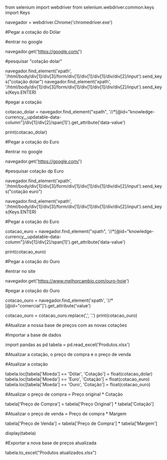 from selenium import webdriver
from selenium.webdriver.common.keys import Keys

navegador = webdriver.Chrome('chromedriver.exe')


  #Pegar a cotação do Dólar
  
  #entrar no google
  
navegador.get('https://google.com/')

  #pesquisar "cotação dolar"
  
navegador.find_element('xpath', '/html/body/div[1]/div[3]/form/div[1]/div[1]/div[1]/div/div[2]/input').send_keys("cotação dolar")
navegador.find_element('xpath', '/html/body/div[1]/div[3]/form/div[1]/div[1]/div[1]/div/div[2]/input').send_keys(Keys.ENTER)
  
  #pegar a cotação
  
cotacao_dolar = navegador.find_element("xpath", '//*[@id="knowledge-currency__updatable-data-column"]/div[1]/div[2]/span[1]').get_attribute('data-value')

print(cotacao_dolar)

  #Pegar a cotação do Euro
  
  #entrar no google
  
navegador.get('https://google.com/')

  #pesquisar cotação dp Euro
  
navegador.find_element('xpath', '/html/body/div[1]/div[3]/form/div[1]/div[1]/div[1]/div/div[2]/input').send_keys("cotação euro")

navegador.find_element('xpath', '/html/body/div[1]/div[3]/form/div[1]/div[1]/div[1]/div/div[2]/input').send_keys(Keys.ENTER)

  #Pegar a cotação do Euro

cotacao_euro = navegador.find_element("xpath", '//*[@id="knowledge-currency__updatable-data-column"]/div[1]/div[2]/span[1]').get_attribute('data-value')

print(cotacao_euro)

  #Pegar a cotação do Ouro
  
  #entrar no site 
  
navegador.get('https://www.melhorcambio.com/ouro-hoje')

  #pegar a cotação do Ouro

cotacao_ouro = navegador.find_element('xpath', '//*[@id="comercial"]').get_attribute('value')

cotacao_ouro = cotacao_ouro.replace(',', '.')
print(cotacao_ouro)

  #Atualizar a nossa base de preços com as novas cotações
  
  #Importar a base de dados

import pandas as pd
tabela = pd.read_excel('Produtos.xlsx')

  #Atualizar a cotação, o preço de compra e o preço de venda

  #Atualizar a cotação
  
tabela.loc[tabela['Moeda'] == 'Dólar', 'Cotação'] = float(cotacao_dolar)
tabela.loc[tabela['Moeda'] == 'Euro', 'Cotação'] = float(cotacao_euro)
tabela.loc[tabela['Moeda'] == 'Ouro', 'Cotação'] = float(cotacao_ouro)

  #Atualizar o preço de compra = Preço original * Cotação
  
tabela['Preço de Compra'] = tabela['Preço Original'] * tabela['Cotação']

  #Atualizar o preço de venda = Preço de compra * Margem
  
tabela['Preço de Venda'] = tabela['Preço de Compra'] * tabela['Margem']


display(tabela)

  #Exportar a nova base de preços atualizada
  
 tabela.to_excel("Produtos atualizados.xlsx")
